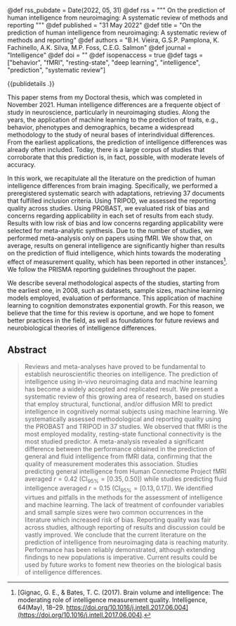 @def rss_pubdate = Date(2022, 05, 31)
@def rss = """ On the prediction of human intelligence from neuroimaging: A systematic review of methods and reporting """
@def published = "31 May 2022"
@def title = "On the prediction of human intelligence from neuroimaging: A systematic review of methods and reporting"
@def authors = "B.H. Vieira, G.S.P. Pamplona, K. Fachinello, A.K. Silva, M.P. Foss, C.E.G. Salmon"
@def journal = "Intelligence"
@def doi = ""
@def isopenaccess = true
@def tags = ["behavior", "fMRI", "resting-state", "deep learning", "intelligence", "prediction", "systematic review"]


{{publidetails .}}

This paper stems from my Doctoral thesis, which was completed in November 2021.
Human intelligence differences are a frequente object of study in neuroscience, particularly in neuroimaging studies.
Along the years, the application of machine learning to the prediction of traits, e.g., behavior, phenotypes and demographics, became a widespread methodology to the study of neural bases of interindividual differences.
From the earliest applications, the prediction of intelligence differences was already often included.
Today, there is a large corpus of studies that corroborate that this prediction is, in fact, possible, with moderate levels of accuracy.

In this work, we recapitulate all the literature on the prediction of human intelligence differences from brain imaging.
Specifically, we performed a preregistered systematic search with adaptations, retrieving 37 documents that fulfilled inclusion criteria.
Using TRIPOD, we assessed the reporting quality across studies.
Using PROBAST, we evaluated risk of bias and concerns regarding applicability in each set of results from each study.
Results with low risk of bias and low concerns regarding applicability were selected for meta-analytic synthesis.
Due to the number of studies, we performed meta-analysis only on papers using fMRI.
We show that, on average, results on general intelligence are significantly higher than results on the prediction of fluid intelligence, which hints towards the moderating effect of measurement quality, which has been reported in other instances[^1].
We follow the PRISMA reporting guidelines throughout the paper.

We describe several methodological aspects of the studies, starting from the earliest one, in 2008, such as datasets, sample sizes, machine learning models employed, evaluation of performance.
This application of machine learning to cognition demonstrates exponential growth.
For this reason, we believe that the time for this review is oportune, and we hope to foment better practices in the field, as well as foundations for future reviews and neurobiological theories of intelligence differences.


## Abstract
> Reviews and meta-analyses have proved to be fundamental to establish neuroscientific theories on intelligence.
> The prediction of intelligence using in-vivo neuroimaging data and machine learning has become a widely accepted and replicated result.
> We present a systematic review of this growing area of research, based on studies that employ structural, functional, and/or diffusion MRI to predict intelligence in cognitively normal subjects using machine learning.
> We systematically assessed methodological and reporting quality using the PROBAST and TRIPOD in 37 studies.
> We observed that fMRI is the most employed modality, resting-state functional connectivity is the most studied predictor.
> A meta-analysis revealed a significant difference between the performance obtained in the prediction of general and fluid intelligence from fMRI data, confirming that the quality of measurement moderates this association.
> Studies predicting general intelligence from Human Connectome Project fMRI averaged $r = 0.42 \ (\text{CI}_\text{95\%} = [0.35, 0.50])$ while studies predicting fluid intelligence averaged $r = 0.15 \ (\text{CI}_\text{95\%} = [0.13, 0.17])$.
> We identified virtues and pitfalls in the methods for the assessment of intelligence and machine learning.
> The lack of treatment of confounder variables and small sample sizes were two common occurrences in the literature which increased risk of bias.
> Reporting quality was fair across studies, although reporting of results and discussion could be vastly improved.
> We conclude that the current literature on the prediction of intelligence from neuroimaging data is reaching maturity.
> Performance has been reliably demonstrated, although extending findings to new populations is imperative.
> Current results could be used by future works to foment new theories on the biological basis of intelligence differences.

[^1]: [Gignac, G. E., & Bates, T. C. (2017). Brain volume and intelligence: The moderating role of intelligence measurement quality. Intelligence, 64(May), 18–29. https://doi.org/10.1016/j.intell.2017.06.004](https://doi.org/10.1016/j.intell.2017.06.004).